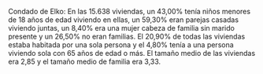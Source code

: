Condado de Elko: En las 15.638 viviendas, un 43,00% tenía niños menores de 18 años de edad viviendo en ellas, un 59,30% eran parejas casadas viviendo juntas, un 8,40% era una mujer cabeza de familia sin marido presente y un 26,50% no eran familias. El 20,90% de todas las viviendas estaba habitada por una sola persona y el 4,80% tenía a una persona viviendo sola con 65 años de edad o más. El tamaño medio de las viviendas era 2,85 y el tamaño medio de familia era 3,33.

